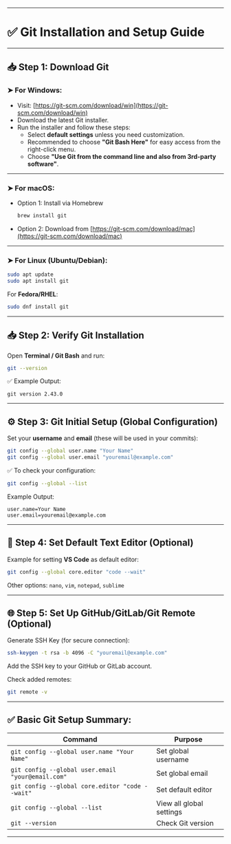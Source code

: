 
---

# ✅ **Git Installation and Setup Guide**

---

## 📥 **Step 1: Download Git**
### ➤ For **Windows**:
- Visit: [https://git-scm.com/download/win](https://git-scm.com/download/win)
- Download the latest Git installer.
- Run the installer and follow these steps:
  - Select **default settings** unless you need customization.
  - Recommended to choose **"Git Bash Here"** for easy access from the right-click menu.
  - Choose **"Use Git from the command line and also from 3rd-party software"**.

---

### ➤ For **macOS**:
- Option 1: Install via Homebrew
  ```bash
  brew install git
  ```
- Option 2: Download from [https://git-scm.com/download/mac](https://git-scm.com/download/mac)

---

### ➤ For **Linux (Ubuntu/Debian)**:
```bash
sudo apt update
sudo apt install git
```
For **Fedora/RHEL**:
```bash
sudo dnf install git
```

---

## 📥 **Step 2: Verify Git Installation**
Open **Terminal / Git Bash** and run:
```bash
git --version
```
✅ Example Output:
```
git version 2.43.0
```

---

## ⚙️ **Step 3: Git Initial Setup (Global Configuration)**
Set your **username** and **email** (these will be used in your commits):
```bash
git config --global user.name "Your Name"
git config --global user.email "youremail@example.com"
```

✅ To check your configuration:
```bash
git config --global --list
```
Example Output:
```
user.name=Your Name
user.email=youremail@example.com
```

---

## 📂 **Step 4: Set Default Text Editor (Optional)**
Example for setting **VS Code** as default editor:
```bash
git config --global core.editor "code --wait"
```
Other options: `nano`, `vim`, `notepad`, `sublime`

---

## 🌐 **Step 5: Set Up GitHub/GitLab/Git Remote (Optional)**
Generate SSH Key (for secure connection):
```bash
ssh-keygen -t rsa -b 4096 -C "youremail@example.com"
```
Add the SSH key to your GitHub or GitLab account.

Check added remotes:
```bash
git remote -v
```

---

## ✅ **Basic Git Setup Summary:**
| Command | Purpose |
|-------- |-------- |
| `git config --global user.name "Your Name"` | Set global username |
| `git config --global user.email "your@email.com"` | Set global email |
| `git config --global core.editor "code --wait"` | Set default editor |
| `git config --global --list` | View all global settings |
| `git --version` | Check Git version |

---